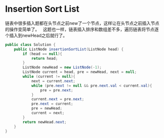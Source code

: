 # Insertion Sort List

链表中很多插入题都在头节点之前new了一个节点，这样让在头节点之前插入节点的操作变简单了。   
这题也一样，链表插入排序和数组差不多，遍历链表将节点逐个插入到newHead之后就行了。  
``` Java
public class Solution {
    public ListNode insertionSortList(ListNode head) {
        if (head == null){
            return head;
        }
        ListNode newHead = new ListNode(-1);
        ListNode current = head, pre = newHead, next = null;
        while (current != null){
            next = current.next;
            while (pre.next != null && pre.next.val < current.val){
                pre = pre.next;
            }
            current.next = pre.next;
            pre.next = current;
            pre = newHead;
            current = next;
        }
        return newHead.next;
    }
}
```
